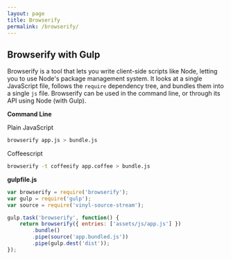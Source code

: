 ```yaml
---
layout: page
title: Browserify
permalink: /browserify/
---
```


## Browserify with Gulp

Browserify is a tool that lets you write client-side scripts like Node, letting you to use Node's package management system. It looks at a single JavaScript file, follows the `require` dependency tree, and bundles them into a single `js` file. Browserify can be used in the command line, or through its API using Node (with Gulp).

**Command Line**

Plain JavaScript

```bash
browserify app.js > bundle.js
```
Coffeescript

```bash
browserify -t coffeeify app.coffee > bundle.js
```
**gulpfile.js**

```js
var browserify = require('browserify');
var gulp = require('gulp');
var source = require('vinyl-source-stream');

gulp.task('browserify', function() {
    return browserify({ entries: ['assets/js/app.js'] })
        .bundle()
        .pipe(source('app.bundled.js'))
        .pipe(gulp.dest('dist'));
});
```